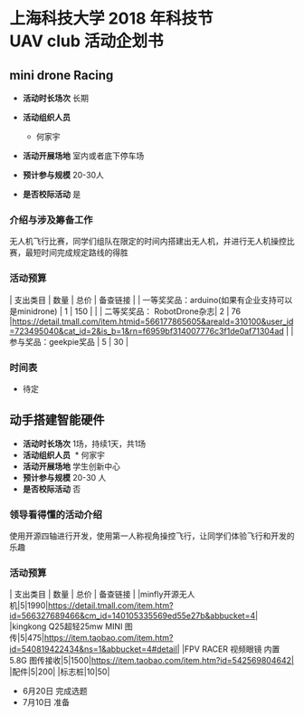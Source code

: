 # 上海科技大学 2018 年科技节<br>UAV club 活动企划书

## mini drone Racing

* **活动时长场次** 长期
* **活动组织人员**
  * 何家宇
  
* **活动开展场地** 室内或者底下停车场
* **预计参与规模** 20-30人
* **是否校际活动** 是

### 介绍与涉及筹备工作

无人机飞行比赛，同学们组队在限定的时间内搭建出无人机，并进行无人机操控比赛，最短时间完成规定路线的得胜

### 活动预算

| 支出类目 | 数量 | 总价 | 备查链接 |
| 一等奖奖品：arduino(如果有企业支持可以是minidrone) | 1 | 150 | |
| 二等奖奖品： RobotDrone杂志| 2 | 76 |https://detail.tmall.com/item.htmid=566177865605&areaId=310100&user_id=723495040&cat_id=2&is_b=1&rn=f6959bf314007776c3f1de0af71304ad |
| 参与奖品：geekpie奖品 | 5 | 30 | 

### 时间表

* 待定

## 动手搭建智能硬件

* **活动时长场次** 1场，持续1天，共1场
* **活动组织人员**
  * 何家宇
* **活动开展场地** 学生创新中心
* **预计参与规模** 20-30 人
* **是否校际活动** 否

### 领导看得懂的活动介绍

使用开源四轴进行开发，使用第一人称视角操控飞行，让同学们体验飞行和开发的乐趣

### 活动预算

| 支出类目 | 数量 | 总价 | 备查链接 |
|minfly开源无人机|5|1990|https://detail.tmall.com/item.htm?id=566327689466&cm_id=140105335569ed55e27b&abbucket=4|
|kingkong Q25超轻25mw MINI 图传|5|475|https://item.taobao.com/item.htm?id=540819422434&ns=1&abbucket=4#detail|
|FPV RACER 视频眼镜 内置 5.8G 图传接收|5|1500|https://item.taobao.com/item.htm?id=542569804642|
|配件|5|200|
|标志桩|10|50|


* 6月20日 完成选题
* 7月10日 准备
